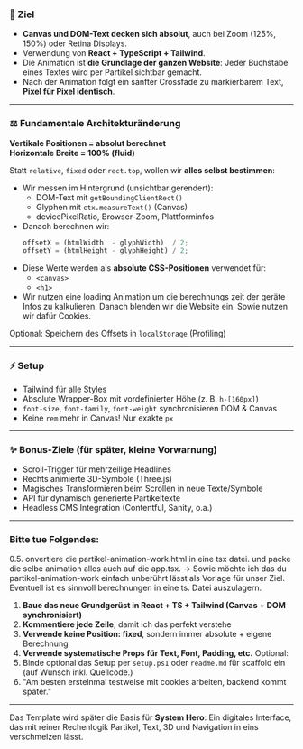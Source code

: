 ### 🔧 Ziel

- **Canvas und DOM-Text decken sich absolut**, auch bei Zoom (125%, 150%) oder Retina Displays.
- Verwendung von **React + TypeScript + Tailwind**.
- Die Animation ist **die Grundlage der ganzen Website**: Jeder Buchstabe eines Textes wird per Partikel sichtbar gemacht.
- Nach der Animation folgt ein sanfter Crossfade zu markierbarem Text, **Pixel für Pixel identisch**.

---

### ⚖️ Fundamentale Architekturänderung

**Vertikale Positionen = absolut berechnet**  
**Horizontale Breite = 100% (fluid)**  

Statt `relative`, `fixed` oder `rect.top`, wollen wir **alles selbst bestimmen**:

- Wir messen im Hintergrund (unsichtbar gerendert):
  - DOM-Text mit `getBoundingClientRect()`
  - Glyphen mit `ctx.measureText()` (Canvas)
  - devicePixelRatio, Browser-Zoom, Plattforminfos
- Danach berechnen wir:
  ```ts
  offsetX = (htmlWidth  - glyphWidth)  / 2;
  offsetY = (htmlHeight - glyphHeight) / 2;
  ```
- Diese Werte werden als **absolute CSS-Positionen** verwendet für:
  - `<canvas>`
  - `<h1>`
- Wir nutzen eine loading Animation um die berechnungs zeit der geräte Infos zu kalkulieren. Danach blenden wir die Website ein. Sowie nutzen wir dafür Cookies. 

Optional: Speichern des Offsets in `localStorage` (Profiling)

---

### ⚡ Setup

- Tailwind für alle Styles
- Absolute Wrapper-Box mit vordefinierter Höhe (z. B. `h-[160px]`)
- `font-size`, `font-family`, `font-weight` synchronisieren DOM & Canvas
- Keine `rem` mehr in Canvas! Nur exakte `px`

---

### ✨ Bonus-Ziele (für später, kleine Vorwarnung)

- Scroll-Trigger für mehrzeilige Headlines
- Rechts animierte 3D-Symbole (Three.js)
- Magisches Transformieren beim Scrollen in neue Texte/Symbole
- API für dynamisch generierte Partikeltexte
- Headless CMS Integration (Contentful, Sanity, o.a.)

---

### Bitte tue Folgendes:

0.5. onvertiere die partikel-animation-work.html in eine tsx datei. und packe die selbe animation alles auch auf die app.tsx.
-> Sowie möchte ich das du partikel-animation-work einfach unberührt lässt als Vorlage für unser Ziel. Eventuell ist es sinnvoll berechnungen in eine ts. Datei auszulagern.
1. **Baue das neue Grundgerüst in React + TS + Tailwind (Canvas + DOM synchronisiert)**
2. **Kommentiere jede Zeile**, damit ich das perfekt verstehe
3. **Verwende keine Position: fixed**, sondern immer absolute + eigene Berechnung
4. **Verwende systematische Props für Text, Font, Padding, etc.**
Optional:
5. Binde optional das Setup per `setup.ps1` oder `readme.md` für scaffold ein (auf Wunsch inkl. Quellcode.)
6. "Am besten ersteinmal testweise mit cookies arbeiten, backend kommt später." 

---

Das Template wird später die Basis für **System Hero**: Ein digitales Interface, das mit reiner Rechenlogik Partikel, Text, 3D und Navigation in eins verschmelzen lässt.




